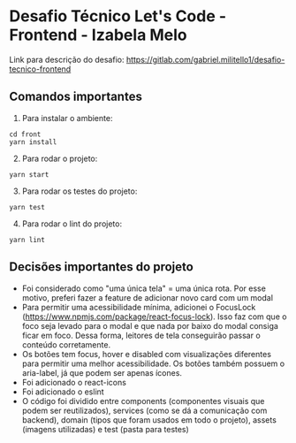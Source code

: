 # Desafio Técnico Let's Code - Frontend - Izabela Melo

Link para descrição do desafio: https://gitlab.com/gabriel.militello1/desafio-tecnico-frontend

## Comandos importantes

1) Para instalar o ambiente:

```
cd front
yarn install
```

2) Para rodar o projeto:

```
yarn start
```

3) Para rodar os testes do projeto:

```
yarn test
```

4) Para rodar o lint do projeto:

```
yarn lint
```

## Decisões importantes do projeto

* Foi considerado como "uma única tela" = uma única rota. Por esse motivo, preferi fazer a feature de adicionar novo card com um modal
* Para permitir uma acessibilidade mínima, adicionei o FocusLock (https://www.npmjs.com/package/react-focus-lock). Isso faz com que o foco seja levado para o modal e que nada por baixo do modal consiga ficar em foco. Dessa forma, leitores de tela conseguirão passar o conteúdo corretamente.
* Os botões tem focus, hover e disabled com visualizações diferentes para permitir uma melhor acessibilidade. Os botões também possuem o aria-label, já que podem ser apenas ícones.
* Foi adicionado o react-icons
* Foi adicionado o eslint
* O código foi dividido entre components (componentes visuais que podem ser reutilizados), services (como se dá a comunicação com backend), domain (tipos que foram usados em todo o projeto), assets (imagens utilizadas) e test (pasta para testes)
